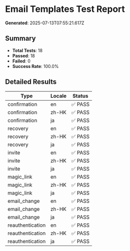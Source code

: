# Email Templates Test Report

**Generated**: 2025-07-13T07:55:21.617Z

## Summary

- **Total Tests**: 18
- **Passed**: 18
- **Failed**: 0
- **Success Rate**: 100.0%

## Detailed Results

| Type | Locale | Status |
|------|--------|--------|
| confirmation | en | ✅ PASS |
| confirmation | zh-HK | ✅ PASS |
| confirmation | ja | ✅ PASS |
| recovery | en | ✅ PASS |
| recovery | zh-HK | ✅ PASS |
| recovery | ja | ✅ PASS |
| invite | en | ✅ PASS |
| invite | zh-HK | ✅ PASS |
| invite | ja | ✅ PASS |
| magic_link | en | ✅ PASS |
| magic_link | zh-HK | ✅ PASS |
| magic_link | ja | ✅ PASS |
| email_change | en | ✅ PASS |
| email_change | zh-HK | ✅ PASS |
| email_change | ja | ✅ PASS |
| reauthentication | en | ✅ PASS |
| reauthentication | zh-HK | ✅ PASS |
| reauthentication | ja | ✅ PASS |

